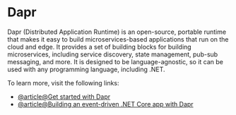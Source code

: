 # Dapr

Dapr (Distributed Application Runtime) is an open-source, portable runtime that makes it easy to build microservices-based applications that run on the cloud and edge. It provides a set of building blocks for building microservices, including service discovery, state management, pub-sub messaging, and more. It is designed to be language-agnostic, so it can be used with any programming language, including .NET.

To learn more, visit the following links:

- [@article@Get started with Dapr](https://learn.microsoft.com/en-us/dotnet/architecture/dapr-for-net-developers/getting-started)
- [@article@Building an event-driven .NET Core app with Dapr](https://medium.com/polarsquad/building-an-event-driven-net-core-app-with-dapr-58cc83ab120b)

